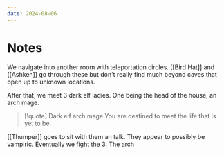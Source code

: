 ```yaml
---
date: 2024-08-06
---
```

# Notes

We navigate into another room with teleportation circles. [[Bird Hat]] and [[Ashken]] go through these but don't really find much beyond caves that open up to unknown locations.

After that, we meet 3 dark elf ladies. One being the head of the house, an arch mage.

> [!quote] Dark elf arch mage
> You are destined to meet the life that is yet to be.

[[Thumper]] goes to sit with them an talk. They appear to possibly be vampiric. Eventually we fight the 3. The arch